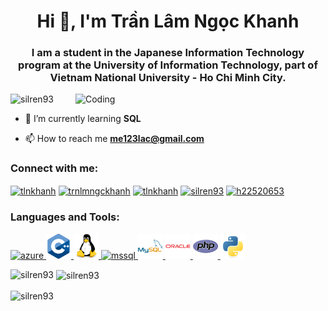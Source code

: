 <h1 align="center">Hi 👋, I'm Trần Lâm Ngọc Khanh</h1>
<h3 align="center">I am a student in the Japanese Information Technology program at the University of Information Technology, part of Vietnam National University - Ho Chi Minh City.</h3>
<img align="right" alt="Coding" width="400" src"https://i.giphy.com/HCwnYWnMgLZUW1BtP2.webp"
<p align="left"> <img src="https://komarev.com/ghpvc/?username=silren93&label=Profile%20views&color=0e75b6&style=flat" alt="silren93" /> </p>

- 🌱 I’m currently learning **SQL**

- 📫 How to reach me **me123lac@gmail.com**

<h3 align="left">Connect with me:</h3>
<p align="left">
<a href="https://linkedin.com/in/tlnkhanh" target="blank"><img align="center" src="https://raw.githubusercontent.com/rahuldkjain/github-profile-readme-generator/master/src/images/icons/Social/linked-in-alt.svg" alt="tlnkhanh" height="30" width="40" /></a>
<a href="https://kaggle.com/trnlmngckhanh" target="blank"><img align="center" src="https://raw.githubusercontent.com/rahuldkjain/github-profile-readme-generator/master/src/images/icons/Social/kaggle.svg" alt="trnlmngckhanh" height="30" width="40" /></a>
<a href="https://fb.com/tlnkhanh" target="blank"><img align="center" src="https://raw.githubusercontent.com/rahuldkjain/github-profile-readme-generator/master/src/images/icons/Social/facebook.svg" alt="tlnkhanh" height="30" width="40" /></a>
<a href="https://instagram.com/silren93" target="blank"><img align="center" src="https://raw.githubusercontent.com/rahuldkjain/github-profile-readme-generator/master/src/images/icons/Social/instagram.svg" alt="silren93" height="30" width="40" /></a>
<a href="https://www.hackerrank.com/h22520653" target="blank"><img align="center" src="https://raw.githubusercontent.com/rahuldkjain/github-profile-readme-generator/master/src/images/icons/Social/hackerrank.svg" alt="h22520653" height="30" width="40" /></a>
</p>

<h3 align="left">Languages and Tools:</h3>
<p align="left"> <a href="https://azure.microsoft.com/en-in/" target="_blank" rel="noreferrer"> <img src="https://www.vectorlogo.zone/logos/microsoft_azure/microsoft_azure-icon.svg" alt="azure" width="40" height="40"/> </a> <a href="https://www.w3schools.com/cpp/" target="_blank" rel="noreferrer"> <img src="https://raw.githubusercontent.com/devicons/devicon/master/icons/cplusplus/cplusplus-original.svg" alt="cplusplus" width="40" height="40"/> </a> <a href="https://www.linux.org/" target="_blank" rel="noreferrer"> <img src="https://raw.githubusercontent.com/devicons/devicon/master/icons/linux/linux-original.svg" alt="linux" width="40" height="40"/> </a> <a href="https://www.microsoft.com/en-us/sql-server" target="_blank" rel="noreferrer"> <img src="https://www.svgrepo.com/show/303229/microsoft-sql-server-logo.svg" alt="mssql" width="40" height="40"/> </a> <a href="https://www.mysql.com/" target="_blank" rel="noreferrer"> <img src="https://raw.githubusercontent.com/devicons/devicon/master/icons/mysql/mysql-original-wordmark.svg" alt="mysql" width="40" height="40"/> </a> <a href="https://www.oracle.com/" target="_blank" rel="noreferrer"> <img src="https://raw.githubusercontent.com/devicons/devicon/master/icons/oracle/oracle-original.svg" alt="oracle" width="40" height="40"/> </a> <a href="https://www.php.net" target="_blank" rel="noreferrer"> <img src="https://raw.githubusercontent.com/devicons/devicon/master/icons/php/php-original.svg" alt="php" width="40" height="40"/> </a> <a href="https://www.python.org" target="_blank" rel="noreferrer"> <img src="https://raw.githubusercontent.com/devicons/devicon/master/icons/python/python-original.svg" alt="python" width="40" height="40"/> </a> </p>

<p><img align="left" src="https://github-readme-stats.vercel.app/api/top-langs?username=silren93&show_icons=true&locale=en&layout=compact" alt="silren93" /></p>

<p>&nbsp;<img align="center" src="https://github-readme-stats.vercel.app/api?username=silren93&show_icons=true&locale=en" alt="silren93" /></p>

<p><img align="center" src="https://github-readme-streak-stats.herokuapp.com/?user=silren93&" alt="silren93" /></p>
